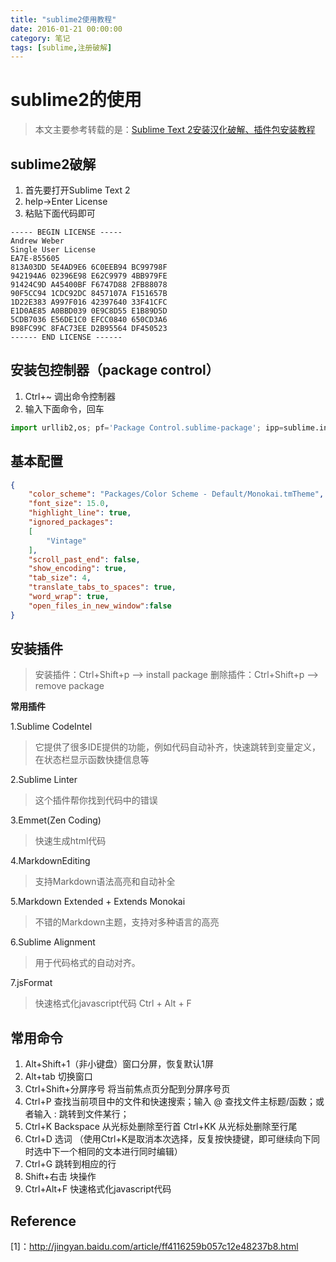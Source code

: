```yaml
---
title: "sublime2使用教程"
date: 2016-01-21 00:00:00
category: 笔记
tags: [sublime,注册破解]
---
```

	
# sublime2的使用

>本文主要参考转载的是：[Sublime Text 2安装汉化破解、插件包安装教程](http://jingyan.baidu.com/article/ff4116259b057c12e48237b8.html)

## sublime2破解

1. 首先要打开Sublime Text 2
2. help->Enter License
3. 粘贴下面代码即可

```
----- BEGIN LICENSE ----- 
Andrew Weber 
Single User License 
EA7E-855605 
813A03DD 5E4AD9E6 6C0EEB94 BC99798F 
942194A6 02396E98 E62C9979 4BB979FE 
91424C9D A45400BF F6747D88 2FB88078 
90F5CC94 1CDC92DC 8457107A F151657B 
1D22E383 A997F016 42397640 33F41CFC 
E1D0AE85 A0BBD039 0E9C8D55 E1B89D5D 
5CDB7036 E56DE1C0 EFCC0840 650CD3A6 
B98FC99C 8FAC73EE D2B95564 DF450523 
------ END LICENSE ------
```
	
## 安装包控制器（package control）

1. Ctrl+~ 调出命令控制器
2. 输入下面命令，回车


```python
import urllib2,os; pf='Package Control.sublime-package'; ipp=sublime.installed_packages_path(); os.makedirs(ipp) if not os.path.exists(ipp) else None; urllib2.install_opener(urllib2.build_opener(urllib2.ProxyHandler())); open(os.path.join(ipp,pf),'wb').write(urllib2.urlopen('http://sublime.wbond.net/'+pf.replace(' ','%20')).read()); print('Please restart Sublime Text to finish installation')
```



## 基本配置

```json
{
	"color_scheme": "Packages/Color Scheme - Default/Monokai.tmTheme",
	"font_size": 15.0,
	"highlight_line": true,
	"ignored_packages":
	[
		"Vintage"
	],
	"scroll_past_end": false,
	"show_encoding": true,
	"tab_size": 4,
	"translate_tabs_to_spaces": true,
	"word_wrap": true,
	"open_files_in_new_window":false
}
```


## 安装插件

> 安装插件：Ctrl+Shift+p --> install package
> 删除插件：Ctrl+Shift+p --> remove package

**常用插件**

1.Sublime CodeIntel

> 它提供了很多IDE提供的功能，例如代码自动补齐，快速跳转到变量定义，在状态栏显示函数快捷信息等

2.Sublime Linter

> 这个插件帮你找到代码中的错误

3.Emmet(Zen Coding)

> 快速生成html代码

4.MarkdownEditing

> 支持Markdown语法高亮和自动补全

5.Markdown Extended + Extends Monokai

> 不错的Markdown主题，支持对多种语言的高亮

6.Sublime Alignment

> 用于代码格式的自动对齐。

7.jsFormat

> 快速格式化javascript代码 Ctrl + Alt + F




## 常用命令
1. Alt+Shift+1（非小键盘）窗口分屏，恢复默认1屏
2. Alt+tab     切换窗口
3. Ctrl+Shift+分屏序号 将当前焦点页分配到分屏序号页
4. Ctrl+P 查找当前项目中的文件和快速搜索；输入 @ 查找文件主标题/函数；或者输入 : 跳转到文件某行；
5. Ctrl+K Backspace 从光标处删除至行首 Ctrl+KK 从光标处删除至行尾
6. Ctrl+D 选词 （使用Ctrl+K是取消本次选择，反复按快捷键，即可继续向下同时选中下一个相同的文本进行同时编辑）
7. Ctrl+G 跳转到相应的行
8. Shift+右击 块操作
9. Ctrl+Alt+F  快速格式化javascript代码

## Reference
[1]：http://jingyan.baidu.com/article/ff4116259b057c12e48237b8.html
